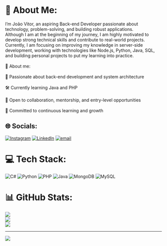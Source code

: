 # 💫 About Me:
I’m João Vitor, an aspiring Back-end Developer passionate about technology, problem-solving, and building robust applications.<br>Although I am at the beginning of my journey, I am highly motivated to develop strong technical skills and contribute to real-world projects.<br>Currently, I am focusing on improving my knowledge in server-side development, working with technologies like Node.js, Python, Java, SQL, and building personal projects to put my learning into practice.<br><br>🔹 About me:<br><br>🎯 Passionate about back-end development and system architecture<br><br>🛠️ Currently learning Java and PHP<br><br>🤝 Open to collaboration, mentorship, and entry-level opportunities<br><br>🌱 Committed to continuous learning and growth


## 🌐 Socials:
[![Instagram](https://img.shields.io/badge/Instagram-%23E4405F.svg?logo=Instagram&logoColor=white)](https://instagram.com/_Almeidaxz) [![LinkedIn](https://img.shields.io/badge/LinkedIn-%230077B5.svg?logo=linkedin&logoColor=white)](https://linkedin.com/in/https://www.linkedin.com/in/jo%C3%A3o-vitor-6154371b4?utm_source=share&utm_campaign=share_via&utm_content=profile&utm_medium=ios_app) [![email](https://img.shields.io/badge/Email-D14836?logo=gmail&logoColor=white)](mailto:joaov280905@gmail.com) 

# 💻 Tech Stack:
![C#](https://img.shields.io/badge/c%23-%23239120.svg?style=for-the-badge&logo=csharp&logoColor=white) ![Python](https://img.shields.io/badge/python-3670A0?style=for-the-badge&logo=python&logoColor=ffdd54) ![PHP](https://img.shields.io/badge/php-%23777BB4.svg?style=for-the-badge&logo=php&logoColor=white) ![Java](https://img.shields.io/badge/java-%23ED8B00.svg?style=for-the-badge&logo=openjdk&logoColor=white) ![MongoDB](https://img.shields.io/badge/MongoDB-%234ea94b.svg?style=for-the-badge&logo=mongodb&logoColor=white) ![MySQL](https://img.shields.io/badge/mysql-4479A1.svg?style=for-the-badge&logo=mysql&logoColor=white)
# 📊 GitHub Stats:
![](https://github-readme-stats.vercel.app/api?username=JocaIP&theme=dark&hide_border=false&include_all_commits=false&count_private=false)<br/>
![](https://nirzak-streak-stats.vercel.app/?user=JocaIP&theme=dark&hide_border=false)<br/>
![](https://github-readme-stats.vercel.app/api/top-langs/?username=JocaIP&theme=dark&hide_border=false&include_all_commits=false&count_private=false&layout=compact)

---
[![](https://visitcount.itsvg.in/api?id=JocaIP&icon=0&color=0)](https://visitcount.itsvg.in)
